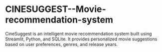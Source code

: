 # CINESUGGEST--Movie-recommendation-system
CineSuggest is an intelligent movie recommendation system built using Streamlit, Python, and SQLite. It provides personalized movie suggestions based on user preferences, genres, and release years.
